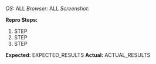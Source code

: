 *OS:* ALL
*Browser:* ALL
*Screenshot:*

**Repro Steps:**
1. STEP
2. STEP
3. STEP

**Expected:** EXPECTED_RESULTS
**Actual:** ACTUAL_RESULTS
